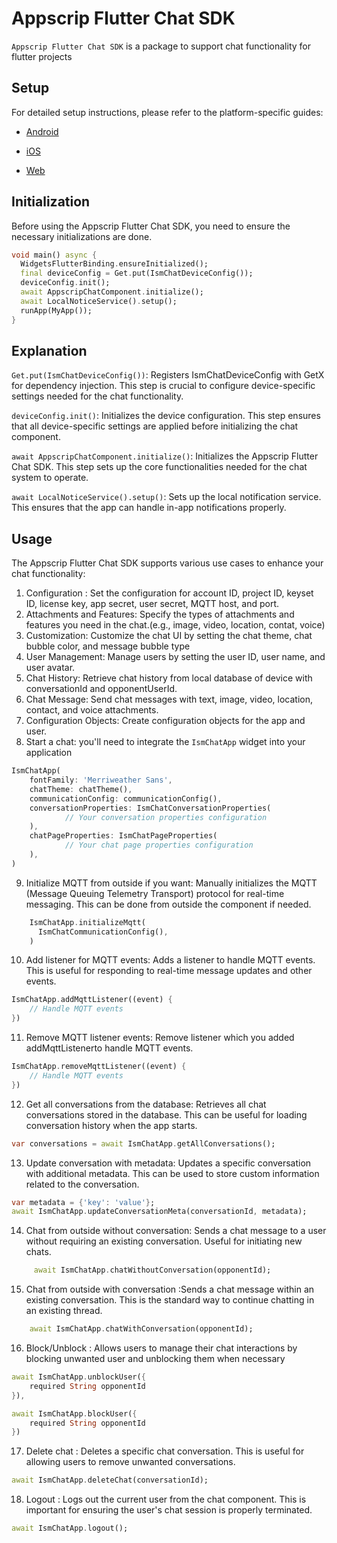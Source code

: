 # Appscrip Flutter Chat SDK

`Appscrip Flutter Chat SDK` is a package to support chat functionality for flutter projects

## Setup

For detailed setup instructions, please refer to the platform-specific guides:

- [Android](./README_android.md)

- [iOS](./README_ios.md)

- [Web](./README_web.md)

## Initialization

Before using the Appscrip Flutter Chat SDK, you need to ensure the necessary initializations are done.

```dart
void main() async {
  WidgetsFlutterBinding.ensureInitialized();
  final deviceConfig = Get.put(IsmChatDeviceConfig());
  deviceConfig.init();
  await AppscripChatComponent.initialize();
  await LocalNoticeService().setup();
  runApp(MyApp());
}
```

## Explanation

`Get.put(IsmChatDeviceConfig())`:
Registers IsmChatDeviceConfig with GetX for dependency injection. This step is crucial to configure device-specific settings needed for the chat functionality.

`deviceConfig.init()`:
Initializes the device configuration. This step ensures that all device-specific settings are applied before initializing the chat component.

`await AppscripChatComponent.initialize()`:
Initializes the Appscrip Flutter Chat SDK. This step sets up the core functionalities needed for the chat system to operate.

`await LocalNoticeService().setup()`:
Sets up the local notification service. This ensures that the app can handle in-app notifications properly.

## Usage

The Appscrip Flutter Chat SDK supports various use cases to enhance your chat functionality:

1. Configuration : Set the configuration for account ID, project ID, keyset ID, license key, app secret, user secret, MQTT host, and port.
2. Attachments and Features: Specify the types of attachments and features you need in the chat.(e.g., image, video, location, contat, voice)
3. Customization: Customize the chat UI by setting the chat theme, chat bubble color, and message bubble type
4. User Management: Manage users by setting the user ID, user name, and user avatar.
5. Chat History: Retrieve chat history from local database of device with conversationId and opponentUserId.
6. Chat Message: Send chat messages with text, image, video, location, contact, and voice attachments.
7. Configuration Objects: Create configuration objects for the app and user.
8. Start a chat: you'll need to integrate the `IsmChatApp` widget into your application

```dart
IsmChatApp(
    fontFamily: 'Merriweather Sans',
    chatTheme: chatTheme(),
    communicationConfig: communicationConfig(),
    conversationProperties: IsmChatConversationProperties(
            // Your conversation properties configuration
    ),
    chatPageProperties: IsmChatPageProperties(
            // Your chat page properties configuration
    ),
)
```

9. Initialize MQTT from outside if you want: Manually initializes the MQTT (Message Queuing Telemetry Transport) protocol for real-time messaging. This can be done from outside the component if needed.

```dart
    IsmChatApp.initializeMqtt(
      IsmChatCommunicationConfig(),
    )
```

10. Add listener for MQTT events: Adds a listener to handle MQTT events. This is useful for responding to real-time message updates and other events.

```dart
IsmChatApp.addMqttListener((event) {
    // Handle MQTT events
})
```

11. Remove MQTT listener events: Remove listener which you added addMqttListenerto handle MQTT events.

```dart
IsmChatApp.removeMqttListener((event) {
    // Handle MQTT events
})
```

12. Get all conversations from the database: Retrieves all chat conversations stored in the database. This can be useful for loading conversation history when the app starts.

```dart
var conversations = await IsmChatApp.getAllConversations();
```

13. Update conversation with metadata:
    Updates a specific conversation with additional metadata. This can be used to store custom information related to the conversation.

```dart
var metadata = {'key': 'value'};
await IsmChatApp.updateConversationMeta(conversationId, metadata);

```

14. Chat from outside without conversation:
    Sends a chat message to a user without requiring an existing conversation. Useful for initiating new chats.

```dart
     await IsmChatApp.chatWithoutConversation(opponentId);
```

15. Chat from outside with conversation :Sends a chat message within an existing conversation. This is the standard way to continue chatting in an existing thread.

```dart
    await IsmChatApp.chatWithConversation(opponentId);
```

16. Block/Unblock : Allows users to manage their chat interactions by blocking unwanted user and unblocking them when necessary

```dart
await IsmChatApp.unblockUser({
    required String opponentId
}),

await IsmChatApp.blockUser({
    required String opponentId
})
```

17. Delete chat :
    Deletes a specific chat conversation. This is useful for allowing users to remove unwanted conversations.

```dart
await IsmChatApp.deleteChat(conversationId);
```

18. Logout : Logs out the current user from the chat component. This is important for ensuring the user's chat session is properly terminated.

```dart
await IsmChatApp.logout();
```
